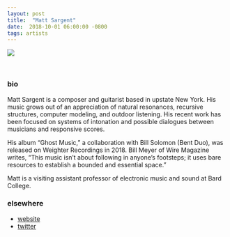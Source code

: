 ```yaml
---
layout: post
title:  "Matt Sargent"
date:  2018-10-01 06:00:00 -0800
tags: artists
---
```


![](https://awavepress.com/assets/matt_sargent)

<br/>

### bio
Matt Sargent is a composer and guitarist based in upstate New York.  His music grows out of an appreciation of natural resonances, recursive structures, computer modeling, and outdoor listening. His recent work has been focused on systems of intonation and possible dialogues between musicians and responsive scores.

His album “Ghost Music,” a collaboration with Bill Solomon (Bent Duo), was released on Weighter Recordings in 2018. Bill Meyer of Wire Magazine writes, “This music isn’t about following in anyone’s footsteps; it uses bare resources to establish a bounded and essential space.”

Matt is a visiting assistant professor of electronic music and sound at Bard College.

### elsewhere

* [website](http://mattsargentmusic.com/)
* [twitter](https://twitter.com/mttsrgnt)
